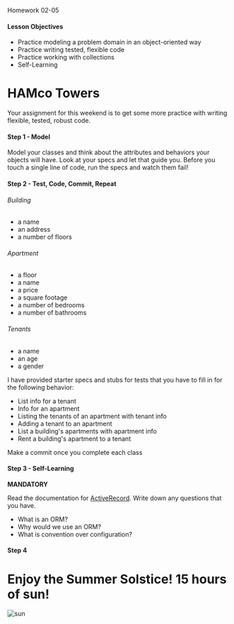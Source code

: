 Homework 02-05

#### Lesson Objectives
- Practice modeling a problem domain in an object-oriented way
- Practice writing tested, flexible code
- Practice working with collections
- Self-Learning

# HAMco Towers
Your assignment for this weekend is to get some more practice with writing
flexible, tested, robust code.

#### Step 1 - Model
Model your classes and think about the attributes and behaviors your
objects will have. Look at your specs and let that guide you. Before you touch
a single line of code, run the specs and watch them fail!

#### Step 2 - Test, Code, Commit, Repeat
###### Building
- a name
- an address
- a number of floors

###### Apartment
- a floor
- a name
- a price
- a square footage
- a number of bedrooms
- a number of bathrooms

###### Tenants
- a name
- an age
- a gender

I have provided starter specs and stubs for tests that you have to fill in for
 the following behavior:

- List info for a tenant
- Info for an apartment
- Listing the tenants of an apartment with tenant info
- Adding a tenant to an apartment
- List a building's apartments with apartment info
- Rent a building's apartment to a tenant

Make a commit once you complete each class


#### Step 3 - Self-Learning
__MANDATORY__

Read the documentation for [ActiveRecord](http://guides.rubyonrails.org/active_record_basics.html). Write down any questions that you have.
- What is an ORM?
- Why would we use an ORM?
- What is convention over configuration?

#### Step 4
# Enjoy the Summer Solstice! 15 hours of sun!
![sun](http://traditions.cultural-china.com/chinaWH/images/arbigimages/e9b3ac042d8d24c67f73480a44d9024b.jpg)
